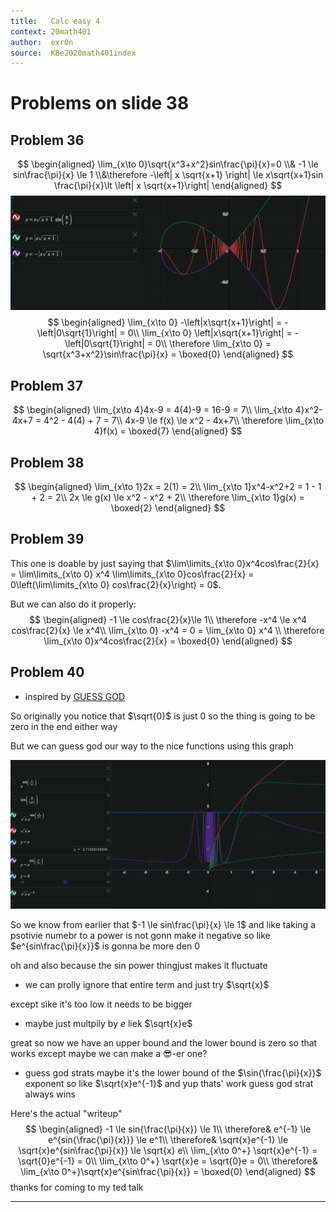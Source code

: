 ```yaml
---
title:   Calc easy 4
context: 20math401
author:  exr0n
source:  KBe2020math401index
---
```


# Problems on slide 38
## Problem 36
$$
\begin{aligned}
\lim_{x\to 0}\sqrt{x^3+x^2}sin\frac{\pi}{x}=0
\\& -1 \le sin\frac{\pi}{x} \le 1 \\&\therefore -\left| x \sqrt{x+1} \right| \le x\sqrt{x+1}sin \frac{\pi}{x}\lt \left| x \sqrt{x+1}\right|
\end{aligned}
$$
![](./Pastedimage20200923221014.png)
$$
\begin{aligned}
\lim_{x\to 0} -\left|x\sqrt{x+1}\right| = -\left|0\sqrt{1}\right| = 0\\
\lim_{x\to 0} \left|x\sqrt{x+1}\right| = -\left|0\sqrt{1}\right| = 0\\
\therefore \lim_{x\to 0} = \sqrt{x^3+x^2}\sin\frac{\pi}{x} = \boxed{0}
\end{aligned}
$$

## Problem 37
$$
\begin{aligned}
\lim_{x\to 4}4x-9 = 4(4)-9 = 16-9 = 7\\
\lim_{x\to 4}x^2-4x+7 = 4^2 - 4(4) + 7 = 7\\
4x-9 \le f(x) \le x^2 - 4x+7\\
\therefore \lim_{x\to 4}f(x) = \boxed{7}
\end{aligned}
$$

## Problem 38
$$
\begin{aligned}
\lim_{x\to 1}2x = 2(1) = 2\\
\lim_{x\to 1}x^4-x^2+2 = 1 - 1 + 2 = 2\\
2x \le g(x) \le x^2 - x^2 + 2\\
\therefore \lim_{x\to 1}g(x) = \boxed{2}
\end{aligned}
$$

## Problem 39
This one is doable by just saying that $\lim\limits_{x\to 0}x^4cos\frac{2}{x} = \lim\limits_{x\to 0} x^4 \lim\limits_{x\to 0}cos\frac{2}{x} = 0\left(\lim\limits_{x\to 0} cos\frac{2}{x}\right) = 0$.

But we can also do it properly:
$$
\begin{aligned}
-1 \le cos\frac{2}{x}\le 1\\
\therefore -x^4 \le x^4 cos\frac{2}{x} \le x^4\\
\lim_{x\to 0} -x^4 = 0 = \lim_{x\to 0} x^4 \\
\therefore \lim_{x\to 0}x^4cos\frac{2}{x} = \boxed{0}
\end{aligned}
$$

## Problem 40
- inspired by [GUESS GOD](https://github.com/perfectblue/ctf-writeups/tree/master/2020/csaw-quals-2020/take-it-easy)

So originally you notice that $\sqrt{0}$ is just $0$ so the thing is going to be zero in the end either way

But we can guess god our way to the nice functions using this graph

![](./Pastedimage20200923222859.png)

So we know from earlier that $-1 \le sin\frac{\pi}{x} \le 1$ and like taking a psotivie numebr to a power is not gonn make it negative so like $e^{sin\frac{\pi}{x}}$ is gonna be more den $0$

oh and also because the sin power thingjust makes it fluctuate 
- we can prolly ignore that entire term and just try $\sqrt{x}$ 

except sike it's too low it needs to be bigger

- maybe just multpily by $e$ liek $\sqrt{x}e$

great so now we have an upper bound and the lower bound is zero so that works except maybe we can make a :sunglasses:-er one?
- guess god strats maybe it's the lower bound of the $\sin{\frac{\pi}{x}}$ exponent so like $\sqrt{x}e^{-1}$ and yup thats' work guess god strat always wins

Here's the actual "writeup"
$$
\begin{aligned}
-1 \le sin{\frac{\pi}{x}} \le 1\\
\therefore& e^{-1} \le e^{sin{\frac{\pi}{x}}} \le e^1\\
\therefore& \sqrt{x}e^{-1} \le \sqrt{x}e^{sin\frac{\pi}{x}} \le \sqrt{x} e\\
\lim_{x\to 0^+} \sqrt{x}e^{-1} = \sqrt{0}e^{-1} = 0\\
\lim_{x\to 0^+} \sqrt{x}e = \sqrt{0}e = 0\\
\therefore& \lim_{x\to 0^+}\sqrt{x}e^{sin\frac{\pi}{x}} = \boxed{0}
\end{aligned}
$$
thanks for coming to my ted talk

---
